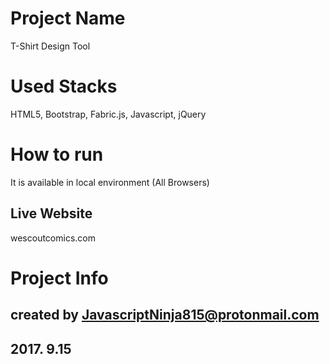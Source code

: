 # Project Name
T-Shirt Design Tool

# Used Stacks
HTML5, Bootstrap, Fabric.js, Javascript, jQuery

# How to run
It is available in local environment (All Browsers)
## Live Website 
wescoutcomics.com

# Project Info
## created by JavascriptNinja815@protonmail.com
## 2017. 9.15
